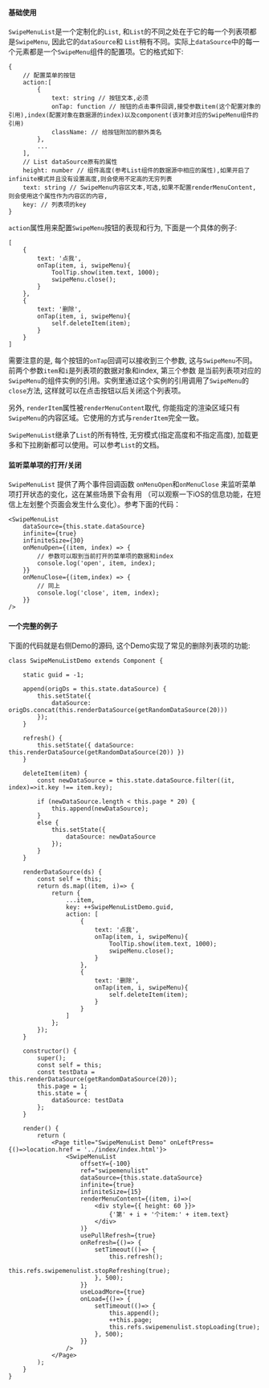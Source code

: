 #### 基础使用

`SwipeMenuList`是一个定制化的`List`, 和`List`的不同之处在于它的每一个列表项都是`SwipeMenu`, 因此它的`dataSource`和
`List`稍有不同。实际上`dataSource`中的每一个元素都是一个`SwipeMenu`组件的配置项。它的格式如下:

```
{
    // 配置菜单的按钮
    action:[
        {
            text: string // 按钮文本,必须
            onTap: function // 按钮的点击事件回调,接受参数item(这个配置对象的引用),index(配置对象在数据源的index)以及component(该对象对应的SwipeMenu组件的引用)
            className: // 给按钮附加的额外类名
        },
        ...
    ],
    // List dataSource原有的属性
    height: number // 组件高度(参考List组件的数据源中相应的属性),如果开启了infinite模式并且没有设置高度,则会使用不定高的无穷列表
    text: string // SwipeMenu内容区文本,可选,如果不配置renderMenuContent,则会使用这个属性作为内容区的内容,
    key: // 列表项的key
}
```

`action`属性用来配置`SwipeMenu`按钮的表现和行为, 下面是一个具体的例子:

```
[
    {
        text: '点我',
        onTap(item, i, swipeMenu){
            ToolTip.show(item.text, 1000);
            swipeMenu.close();
        }
    },
    {
        text: '删除',
        onTap(item, i, swipeMenu){
            self.deleteItem(item);
        }
    }
]
```

需要注意的是, 每个按钮的`onTap`回调可以接收到三个参数, 这与`SwipeMenu`不同。前两个参数`item`和`i`是列表项的数据对象和index, 第三个参数
是当前列表项对应的`SwipeMenu`的组件实例的引用。实例里通过这个实例的引用调用了`SwipeMenu`的`close`方法, 这样就可以在点击按钮以后关闭这个列表项。

另外, `renderItem`属性被`renderMenuContent`取代, 你能指定的渲染区域只有`SwipeMenu`的内容区域。它使用的方式与`renderItem`完全一致。

`SwipeMenuList`继承了`List`的所有特性, 无穷模式(指定高度和不指定高度), 加载更多和下拉刷新都可以使用。可以参考`List`的文档。

#### 监听菜单项的打开/关闭

`SwipeMenuList` 提供了两个事件回调函数 `onMenuOpen`和`onMenuClose` 来监听菜单项打开状态的变化，这在某些场景下会有用
（可以观察一下iOS的信息功能，在短信上左划整个页面会发生什么变化）。参考下面的代码：

```
<SwipeMenuList
    dataSource={this.state.dataSource}
    infinite={true}
    infiniteSize={30}
    onMenuOpen={(item, index) => {
        // 参数可以取到当前打开的菜单项的数据和index
        console.log('open', item, index);
    }}
    onMenuClose={(item,index) => {
        // 同上
        console.log('close', item, index);
    }}
/>
```

#### 一个完整的例子

下面的代码就是右侧Demo的源码, 这个Demo实现了常见的删除列表项的功能:

```
class SwipeMenuListDemo extends Component {

    static guid = -1;

    append(origDs = this.state.dataSource) {
        this.setState({
            dataSource: origDs.concat(this.renderDataSource(getRandomDataSource(20)))
        });
    }

    refresh() {
        this.setState({ dataSource: this.renderDataSource(getRandomDataSource(20)) })
    }

    deleteItem(item) {
        const newDataSource = this.state.dataSource.filter((it, index)=>it.key !== item.key);

        if (newDataSource.length < this.page * 20) {
            this.append(newDataSource);
        }
        else {
            this.setState({
                dataSource: newDataSource
            });
        }
    }

    renderDataSource(ds) {
        const self = this;
        return ds.map((item, i)=> {
            return {
                ...item,
                key: ++SwipeMenuListDemo.guid,
                action: [
                    {
                        text: '点我',
                        onTap(item, i, swipeMenu){
                            ToolTip.show(item.text, 1000);
                            swipeMenu.close();
                        }
                    },
                    {
                        text: '删除',
                        onTap(item, i, swipeMenu){
                            self.deleteItem(item);
                        }
                    }
                ]
            };
        });
    }

    constructor() {
        super();
        const self = this;
        const testData = this.renderDataSource(getRandomDataSource(20));
        this.page = 1;
        this.state = {
            dataSource: testData
        };
    }

    render() {
        return (
            <Page title="SwipeMenuList Demo" onLeftPress={()=>location.href = '../index/index.html'}>
                <SwipeMenuList
                    offsetY={-100}
                    ref="swipemenulist"
                    dataSource={this.state.dataSource}
                    infinite={true}
                    infiniteSize={15}
                    renderMenuContent={(item, i)=>(
                        <div style={{ height: 60 }}>
                            {'第' + i + '个item:' + item.text}
                        </div>
                    )}
                    usePullRefresh={true}
                    onRefresh={()=> {
                        setTimeout(()=> {
                            this.refresh();
                            this.refs.swipemenulist.stopRefreshing(true);
                        }, 500);
                    }}
                    useLoadMore={true}
                    onLoad={()=> {
                        setTimeout(()=> {
                            this.append();
                            ++this.page;
                            this.refs.swipemenulist.stopLoading(true);
                        }, 500);
                    }}
                />
            </Page>
        );
    }
}
```

